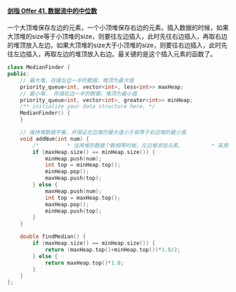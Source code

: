 #### [剑指 Offer 41. 数据流中的中位数](https://leetcode.cn/problems/shu-ju-liu-zhong-de-zhong-wei-shu-lcof/)

一个大顶堆保存左边的元素，一个小顶堆保存右边的元素。插入数据的时候，如果大顶堆的size等于小顶堆的size，则要往左边插入，此时先往右边插入，再取右边的堆顶放入左边。如果大顶堆的size大于小顶堆的size，则要往右边插入，此时先往左边插入，再取左边的堆顶放入右边。最关键的是这个插入元素的函数了。

```cpp
class MedianFinder {
public:
    // 最大堆，存储左边一半的数据，堆顶为最大值
    priority_queue<int, vector<int>, less<int>> maxHeap;
    // 最小堆， 存储右边一半的数据，堆顶为最小值
    priority_queue<int, vector<int>, greater<int>> minHeap;
    /** initialize your data structure here. */
    MedianFinder() {
    }

    // 维持堆数据平衡，并保证左边堆的最大值小于或等于右边堆的最小值
    void addNum(int num) {
        /*         * 当两堆的数据个数相等时候，左边堆添加元素。         * 采用的方法不是直接将数据插入左边堆，而是将数据先插入右边堆，算法调整后         * 将堆顶的数据插入到左边堆，这样保证左边堆插入的元素始终是右边堆的最小值。         * 同理左边数据多，往右边堆添加数据的时候，先将数据放入左边堆，选出最大值放到右边堆中。         */
        if (maxHeap.size() == minHeap.size()) {
            minHeap.push(num);
            int top = minHeap.top();
            minHeap.pop();
            maxHeap.push(top);
        } else {
            maxHeap.push(num);
            int top = maxHeap.top();
            maxHeap.pop();
            minHeap.push(top);
        }
    }

    double findMedian() {
        if (maxHeap.size() == minHeap.size()) {
            return (maxHeap.top()+minHeap.top())*1.0/2;
        } else {
            return maxHeap.top()*1.0;
        }
    }
};
```
